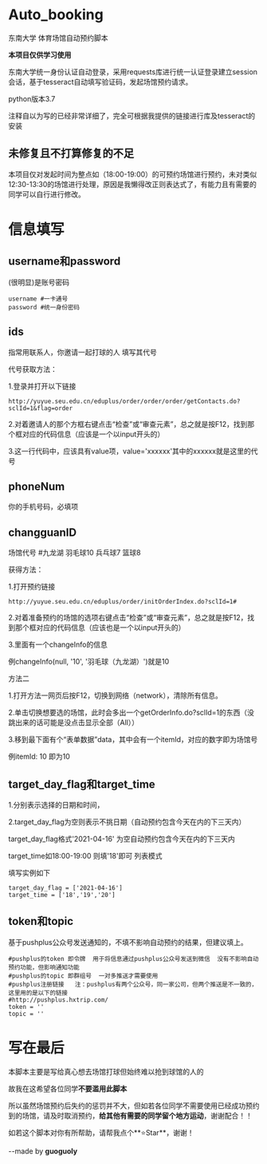 # Auto_booking
东南大学 体育场馆自动预约脚本

**本项目仅供学习使用**

东南大学统一身份认证自动登录，采用requests库进行统一认证登录建立session会话，基于tesseract自动填写验证码，发起场馆预约请求。

python版本3.7

注释自以为写的已经非常详细了，完全可根据我提供的链接进行库及tesseract的安装

## 未修复且不打算修复的不足

本项目仅对发起时间为整点如（18:00-19:00）的可预约场馆进行预约，未对类似12:30-13:30的场馆进行处理，原因是我懒得改正则表达式了，有能力且有需要的同学可以自行进行修改。

# 信息填写
## username和password
(很明显)是账号密码
```
username #一卡通号
password #统一身份密码
```

## ids
指常用联系人，你邀请一起打球的人 填写其代号

代号获取方法：

1.登录并打开以下链接
```
http://yuyue.seu.edu.cn/eduplus/order/order/order/getContacts.do?sclId=1&flag=order
```

2.对着邀请人的那个方框右键点击“检查”或“审查元素”，总之就是按F12，找到那个框对应的代码信息（应该是一个以input开头的）

3.这一行代码中，应该具有value项，value='xxxxxx'其中的xxxxxx就是这里的代号


## phoneNum
你的手机号码，必填项

## changguanID
场馆代号 #九龙湖 羽毛球10  兵乓球7  篮球8

获得方法：

1.打开预约链接

```
http://yuyue.seu.edu.cn/eduplus/order/initOrderIndex.do?sclId=1#
```

2.对着准备预约的场馆的选项右键点击“检查”或“审查元素”，总之就是按F12，找到那个框对应的代码信息（应该也是一个以input开头的）

3.里面有一个changeInfo的信息

例changeInfo(null, '10', '羽毛球（九龙湖）')就是10

方法二

1.打开方法一网页后按F12，切换到网络（network），清除所有信息。

2.单击切换想要选的场馆，此时会多出一个getOrderInfo.do?sclId=1的东西（没跳出来的话可能是没点击显示全部（All））

3.移到最下面有个“表单数据”data，其中会有一个itemId，对应的数字即为场馆号

例itemId: 10 即为10

## target_day_flag和target_time

1.分别表示选择的日期和时间，

2.target_day_flag为空则表示不挑日期（自动预约包含今天在内的下三天内）

target_day_flag格式'2021-04-16'  为空自动预约包含今天在内的下三天内

target_time如18:00-19:00 则填'18'即可 列表模式

填写实例如下

```
target_day_flag = ['2021-04-16'] 
target_time = ['18','19','20'] 
```

## token和topic
基于pushplus公众号发送通知的，不填不影响自动预约的结果，但建议填上。

```
#pushplus的token 即令牌  用于将信息通过pushplus公众号发送到微信  没有不影响自动预约功能，但影响通知功能
#pushplus的topic 即群组号  一对多推送才需要使用
#pushplus注册链接   注：pushplus有两个公众号，同一家公司，但两个推送是不一致的，这里用的是以下的链接
#http://pushplus.hxtrip.com/ 
token = ''
topic = ''
```


# 写在最后

本脚本主要是写给真心想去场馆打球但始终难以抢到球馆的人的

故我在这希望各位同学**不要滥用此脚本**

所以虽然场馆预约后失约的惩罚并不大，但如若各位同学不需要使用已经成功预约到的场馆，请及时取消预约，**给其他有需要的同学留个地方运动**，谢谢配合！！

如若这个脚本对你有所帮助，请帮我点个**⭐Star**，谢谢！

--made by **guoguoly**
